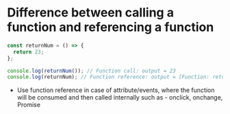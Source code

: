 # Difference between calling a function and referencing a function
```javascript
const returnNum = () => {
  return 23;
};

console.log(returnNum()); // Function call: output = 23
console.log(returnNum); // Function reference: output = [Function: returnNum]
```
* Use function reference in case of attribute/events, where the function will be consumed and then called internally such as - onclick, onchange, Promise 
